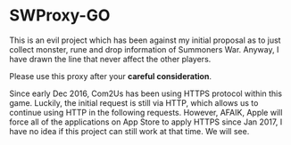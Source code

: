 # SWProxy-GO

This is an evil project which has been against my initial proposal as to just
collect monster, rune and drop information of Summoners War. Anyway, I have
drawn the line that never affect the other players.

Please use this proxy after your **careful consideration**.

Since early Dec 2016, Com2Us has been using HTTPS protocol within this game.
Luckily, the initial request is still via HTTP, which allows us to continue 
using HTTP in the following requests. However, AFAIK, Apple will force all of 
the applications on App Store to apply HTTPS since Jan 2017, I have no idea if 
this project can still work at that time. We will see.

